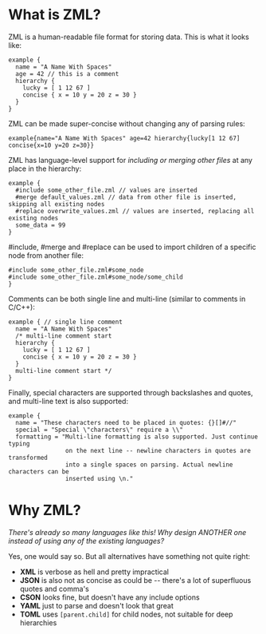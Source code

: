 # What is ZML?
ZML is a human-readable file format for storing data. This is what it looks like:

```
example {
  name = "A Name With Spaces"
  age = 42 // this is a comment
  hierarchy {
    lucky = [ 1 12 67 ]
    concise { x = 10 y = 20 z = 30 }
  }
}
```

ZML can be made super-concise without changing any of parsing rules:
```
example{name="A Name With Spaces" age=42 hierarchy{lucky[1 12 67] concise{x=10 y=20 z=30}}
```

ZML has language-level support for *including or merging other files* at any place in the hierarchy:
```
example {
  #include some_other_file.zml // values are inserted
  #merge default_values.zml // data from other file is inserted, skipping all existing nodes
  #replace overwrite_values.zml // values are inserted, replacing all existing nodes
  some_data = 99
}
```

#include, #merge and #replace can be used to import children of a specific node from another file:
```
#include some_other_file.zml#some_node
#include some_other_file.zml#some_node/some_child
}
```

Comments can be both single line and multi-line (similar to comments in C/C++):
```
example { // single line comment
  name = "A Name With Spaces"
  /* multi-line comment start
  hierarchy {
    lucky = [ 1 12 67 ]
    concise { x = 10 y = 20 z = 30 }
  }
  multi-line comment start */
}
```

Finally, special characters are supported through backslashes and quotes, and multi-line text is also supported:
```
example {
  name = "These characters need to be placed in quotes: {}[]#//"
  special = "Special \"characters\" require a \\"
  formatting = "Multi-line formatting is also supported. Just continue typing
                on the next line -- newline characters in quotes are transformed
                into a single spaces on parsing. Actual newline characters can be
                inserted using \n."
```

# Why ZML?
*There's already so many languages like this! Why design ANOTHER one instead of using any of the existing languages?*

Yes, one would say so. But all alternatives have something not quite right:
* **XML** is verbose as hell and pretty impractical
* **JSON** is also not as concise as could be -- there's a lot of superfluous quotes and comma's
* **CSON** looks fine, but doesn't have any include options
* **YAML** just to parse and doesn't look that great
* **TOML** uses `[parent.child]` for child nodes, not suitable for deep hierarchies
